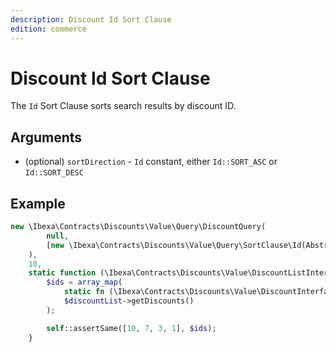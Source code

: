 ```yaml
---
description: Discount Id Sort Clause
edition: commerce
---
```


# Discount Id Sort Clause

The `Id` Sort Clause sorts search results by discount ID.

## Arguments

- (optional) `sortDirection` - `Id` constant, either `Id::SORT_ASC` or `Id::SORT_DESC`

## Example

``` php
new \Ibexa\Contracts\Discounts\Value\Query\DiscountQuery(
        null,
        [new \Ibexa\Contracts\Discounts\Value\Query\SortClause\Id(AbstractSortClause::SORT_DESC)],
    ),
    10,
    static function (\Ibexa\Contracts\Discounts\Value\DiscountListInterface $discountList): void {
        $ids = array_map(
            static fn (\Ibexa\Contracts\Discounts\Value\DiscountInterface $discount): int => $discount->getId(),
            $discountList->getDiscounts()
        );

        self::assertSame([10, 7, 3, 1], $ids);
    }
```
